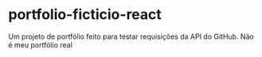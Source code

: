 # portfolio-ficticio-react
Um projeto de portfólio feito para testar requisições da API do GitHub. Não é meu portfólio real
